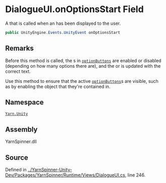 <!-- This file was generated by a tool. Do not edit this file by hand. -->

# DialogueUI.onOptionsStart Field

A <see cref="!:UnityEngine.Events.UnityEvent"></see> that is called
when an <see cref="!:OptionSet"></see> has been displayed to the user.


```csharp
public UnityEngine.Events.UnityEvent onOptionsStart
```
## Remarks

Before this method is called, the <see cref="!:Button"></see>s in [`optionButtons`](/api/csharp/yarn.unity/dialogueui.optionbuttons.md) are enabled or disabled (depending on
how many options there are), and the <see cref="!:Text"></see> or <see cref="!:TMPro.TextMeshProUGUI"></see> is updated with the correct
text.

Use this method to ensure that the active [`optionButtons`](/api/csharp/yarn.unity/dialogueui.optionbuttons.md)s are visible, such as by enabling the
object that they're contained in.




## Namespace
[`Yarn.Unity`](/api/csharp/yarn.unity/README.md)

## Assembly
YarnSpinner.dll

## Source
Defined in [../YarnSpinner-Unity-Dev/Packages/YarnSpinner/Runtime/Views/DialogueUI.cs](https://github.com/YarnSpinnerTool/YarnSpinner-Unity//blob/develop/Runtime/Views/DialogueUI.cs#L246), line 246.
